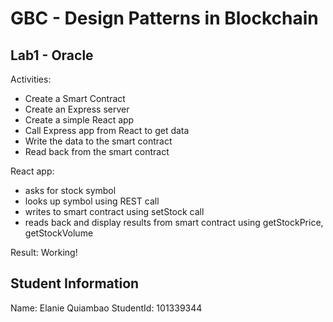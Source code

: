 # GBC - Design Patterns in Blockchain
## Lab1 - Oracle

Activities:
- Create a Smart Contract
- Create an Express server
- Create a simple React app
- Call Express app from React to get data
- Write the data to the smart contract
- Read back from the smart contract

React app:
- asks for stock symbol
- looks up symbol using REST call
- writes to smart contract using setStock call
- reads back and display results from smart contract using getStockPrice, getStockVolume

Result:
Working!

## Student Information

Name: Elanie Quiambao
StudentId: 101339344

